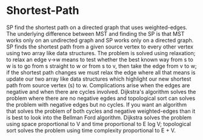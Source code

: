 # Shortest-Path
SP find the shortest path on a directed graph that uses weighted-edges. The underlying difference between MST and finding the SP is that MST works only on an undirected graph and SP works only on a directed graph. SP finds the shortest path from a given source vertex to every other vertex using two array like data structures. The problem is solved using relaxation; to relax an edge v->w means to test whether the best known way from s to w is to go from s straight to w or from s to v, then take the edge from v to w; if the shortest path changes we must relax the edge where all that means is update our two array like data structures which highlight our new shortest path from source vertex (s) to w. Complications arise when the edges are negative and when there are cycles involved. Dijkstra's algorithm solves the problem where there are no negative egdes and topological sort can solves the problem with negative edges but no cycles. If you want an algorithm that solves the problem of both cycles and negative weighted-edges than it is best to look into the Bellman Ford algorithm. Dijkstra solves the problem using space proportional to V and time proportional to E log V; topological sort solves the problem using time complexity proportional to E + V. 
